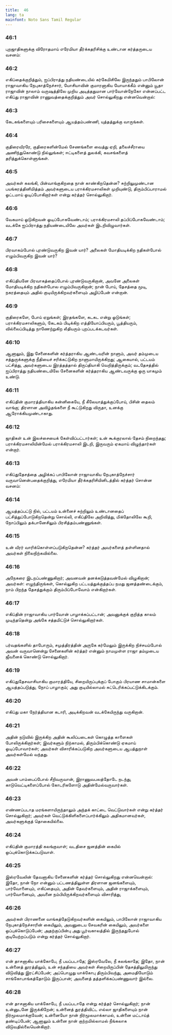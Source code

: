 ```yaml
---
title:  46
lang: ta
mainfont: Noto Sans Tamil Regular
---
```


###  46:1

புறஜாதிகளுக்கு விரோதமாய் எரேமியா தீர்க்கதரிசிக்கு உண்டான கர்த்தருடைய வசனம்:

###  46:2

எகிப்தைக்குறித்தும், ஐப்பிராத்து நதியண்டையில் கர்கேமிசிலே இருந்ததும் பாபிலோன் ராஜாவாகிய நேபுகாத்நேச்சார், யோசியாவின் குமாரனாகிய யோயாக்கீம் என்னும் யூதா ராஜாவின் நாலாம் வருஷத்திலே முறிய அடித்ததுமான பார்வோன்நேகோ என்னப்பட்ட எகிப்து ராஜாவின் ராணுவத்தைக்குறித்தும் அவர் சொல்லுகிறது என்னவென்றால்:

###  46:3

கேடகங்களையும் பரிசைகளையும் ஆயத்தம்பண்ணி, யுத்தத்துக்கு வாருங்கள்.

###  46:4

குதிரைவீரரே, குதிரைகளின்மேல் சேணங்களை வைத்து ஏறி, தலைச்சீராயை அணிந்துகொண்டு நில்லுங்கள்; ஈட்டிகளைத் துலக்கி, கவசங்களைத் தரித்துக்கொள்ளுங்கள்.

###  46:5

அவர்கள் கலங்கி, பின்வாங்குகிறதை நான் காண்கிறதென்ன? சுற்றிலுமுண்டான பயங்கரத்தினிமித்தம் அவர்களுடைய பராக்கிரமசாலிகள் முறியுண்டு, திரும்பிப்பாராமல் ஓட்டமாய் ஓடிப்போகிறார்கள் என்று கர்த்தர் சொல்லுகிறார்.

###  46:6

வேகமாய் ஓடுகிறவன் ஓடிப்போகவேண்டாம்; பராக்கிரமசாலி தப்பிப்போகவேண்டாம்; வடக்கே ஐப்பிராத்து நதியண்டையிலே அவர்கள் இடறிவிழுவார்கள்.

###  46:7

பிரவாகம்போல் புரண்டுவருகிற இவன் யார்? அலைகள் மோதியடிக்கிற நதிகள்போல் எழும்பிவருகிற இவன் யார்?

###  46:8

எகிப்தியனே பிரவாகத்தைப்போல் புரண்டுவருகிறான், அவனே அலைகள் மோதியடிக்கிற நதிகள்போல எழும்பிவருகிறான்; நான் போய், தேசத்தை மூடி, நகரத்தையும் அதில் குடியிருக்கிறவர்களையும் அழிப்பேன் என்றான்.

###  46:9

குதிரைகளே, போய் ஏறுங்கள்; இரதங்களே, கடகட என்று ஓடுங்கள்; பராக்கிரமசாலிகளும், கேடகம் பிடிக்கிற எத்தியோப்பியரும், பூத்தியரும், வில்லைப்பிடித்து நாணேற்றுகிற லீதியரும் புறப்படக்கடவர்கள்.

###  46:10

ஆனாலும், இது சேனைகளின் கர்த்தராகிய ஆண்டவரின் நாளும், அவர் தம்முடைய சத்துருக்களுக்கு நீதியைச் சரிக்கட்டுகிற நாளுமாயிருக்கிறது; ஆகையால், பட்டயம் பட்சித்து, அவர்களுடைய இரத்தத்தால் திருப்தியாகி வெறித்திருக்கும்; வடதேசத்தில் ஐப்பிராத்து நதியண்டையிலே சேனைகளின் கர்த்தராகிய ஆண்டவருக்கு ஒரு யாகமும் உண்டு.

###  46:11

எகிப்தின் குமாரத்தியாகிய கன்னிகையே, நீ கீலேயாத்துக்குப்போய், பிசின் தைலம் வாங்கு; திரளான அவிழ்தங்களை நீ கூட்டுகிறது விருதா, உனக்கு ஆரோக்கியமுண்டாகாது.

###  46:12

ஜாதிகள் உன் இலச்சையைக் கேள்விப்பட்டார்கள்; உன் கூக்குரலால் தேசம் நிறைந்தது; பராக்கிரமசாலியின்மேல் பராக்கிரமசாலி இடறி, இருவரும் ஏகமாய் விழுந்தார்கள் என்றார்.

###  46:13

எகிப்துதேசத்தை அழிக்கப் பாபிலோன் ராஜாவாகிய நேபுகாத்நேச்சார் வருவானென்பதைக்குறித்து, எரேமியா தீர்க்கதரிசியினிடத்தில் கர்த்தர் சொன்ன வசனம்:

###  46:14

ஆயத்தப்பட்டு நில், பட்டயம் உன்னைச் சுற்றிலும் உண்டானதைப் பட்சித்துப்போடுகிறதென்று சொல்லி, எகிப்திலே அறிவித்து, மிக்தோலிலே கூறி, நோப்பிலும் தக்பானேசிலும் பிரசித்தம்பண்ணுங்கள்.

###  46:15

உன் வீரர் வாரிக்கொள்ளப்படுகிறதென்ன? கர்த்தர் அவர்களைத் தள்ளினதால் அவர்கள் நிலைநிற்கவில்லை.

###  46:16

அநேகரை இடறப்பண்ணுகிறார்; அவனவன் தனக்கடுத்தவன்மேல் விழுகிறான்; அவர்கள்: எழுந்திருங்கள், கொல்லுகிற பட்டயத்துக்குத்தப்ப நமது ஜனத்தண்டைக்கும், நாம் பிறந்த தேசத்துக்கும் திரும்பிப்போவோம் என்கிறார்கள்.

###  46:17

எகிப்தின் ராஜாவாகிய பார்வோன் பாழாக்கப்பட்டான்; அவனுக்குக் குறித்த காலம் முடிந்ததென்று அங்கே சத்தமிட்டுச் சொல்லுகிறார்கள்.

###  46:18

பர்வதங்களில் தாபோரும், சமுத்திரத்தின் அருகே கர்மேலும் இருக்கிற நிச்சயம்போல் அவன் வருவானென்று சேனைகளின் கர்த்தர் என்னும் நாமமுள்ள ராஜா தம்முடைய ஜீவனைக் கொண்டு சொல்லுகிறார்.

###  46:19

எகிப்துதேசவாசியாகிய குமாரத்தியே, சிறையிருப்புக்குப் போகும் பிரயாண சாமான்களை ஆயத்தப்படுத்து, நோப் பாழாகும்; அது குடியில்லாமல் சுட்டெரிக்கப்பட்டுக்கிடக்கும்.

###  46:20

எகிப்து மகா நேர்த்தியான கடாரி, அடிக்கிறவன் வடக்கேயிருந்து வருகிறான்.

###  46:21

அதின் நடுவில் இருக்கிற அதின் கூலிப்படைகள் கொழுத்த காளைகள் போலிருக்கிறார்கள்; இவர்களும் நிற்காமல், திரும்பிக்கொண்டு ஏகமாய் ஓடிப்போவார்கள்; அவர்கள் விசாரிக்கப்படுகிற அவர்களுடைய ஆபத்துநாள் அவர்கள்மேல் வந்தது.

###  46:22

அவன் பாம்பைப்போல் சீறிவருவான், இராணுவபலத்தோடே நடந்து, காடுவெட்டிகளைப்போல் கோடரிகளோடு அதின்மேல்வருவார்கள்.

###  46:23

எண்ணப்படாத மரங்களாயிருந்தாலும் அந்தக் காட்டை வெட்டுவார்கள் என்று கர்த்தர் சொல்லுகிறார்; அவர்கள் வெட்டுக்கிளிகளைப்பார்க்கிலும் அதிகமானவர்கள், அவர்களுக்குத் தொகையில்லை.

###  46:24

எகிப்தின் குமாரத்தி கலங்குவாள்; வடதிசை ஜனத்தின் கையில் ஒப்புக்கொடுக்கப்படுவாள்.

###  46:25

இஸ்ரவேலின் தேவனாகிய சேனைகளின் கர்த்தர் சொல்லுகிறது என்னவென்றால்: இதோ, நான் நோ என்னும் பட்டணத்திலுள்ள திரளான ஜனங்களையும், பார்வோனையும், எகிப்தையும், அதின் தேவர்களையும், அதின் ராஜாக்களையும், பார்வோனையும், அவனை நம்பியிருக்கிறவர்களையும் விசாரித்து,

###  46:26

அவர்கள் பிராணனை வாங்கத்தேடுகிறவர்களின் கையிலும், பாபிலோன் ராஜாவாகிய நேபுகாத்நேச்சாரின் கையிலும், அவனுடைய சேவகரின் கையிலும், அவர்களை ஒப்புக்கொடுப்பேன்; அதற்குப்பின்பு அது பூர்வகாலத்தில் இருந்ததுபோல் குடியேற்றப்படும் என்று கர்த்தர் சொல்லுகிறார்.

###  46:27

என் தாசனாகிய யாக்கோபே, நீ பயப்படாதே; இஸ்ரவேலே, நீ கலங்காதே; இதோ, நான் உன்னைத் தூரத்திலும், உன் சந்ததியை அவர்கள் சிறையிருப்பின் தேசத்திலுமிருந்து விடுவித்து இரட்சிப்பேன்; அப்பொழுது யாக்கோபு திரும்பிவந்து, அமைதியோடும் சாங்கோபாங்கத்தோடும் இருப்பான்; அவனைத் தத்தளிக்கப்பண்ணுவார் இல்லை.

###  46:28

என் தாசனாகிய யாக்கோபே, நீ பயப்படாதே என்று கர்த்தர் சொல்லுகிறார்; நான் உன்னுடனே இருக்கிறேன்; உன்னைத் துரத்திவிட்ட எல்லா ஜாதிகளையும் நான் நிர்மூலமாக்குவேன்; உன்னையோ நான் நிர்மூலமாக்காமல், உன்னை மட்டாய்த் தண்டிப்பேன்; ஆனாலும் உன்னை நான் குற்றமில்லாமல் நீங்கலாக விடுவதில்லையென்கிறார்.

